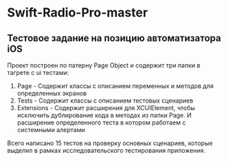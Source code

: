 # Swift-Radio-Pro-master
## Тестовое задание на позицию автоматизатора iOS

Проект построен по патерну Page Object и содержит три папки в тагрете с ui тестами:

1. Page - Содержит классы с описанием переменных и методов для определенных экранов
2. Tests - Содержит классы с описанием тестовых сценариев
3. Extensions - Содержит расширения для XCUIElement, чтобы исключить дублирование кода в методах из папки Page. И расширение определенного теста в котором работаем с системными алертами

Всего написано 15 тестов на проверку основных сценариев, которые выделил в рамках исследовательского тестирования приложения.

